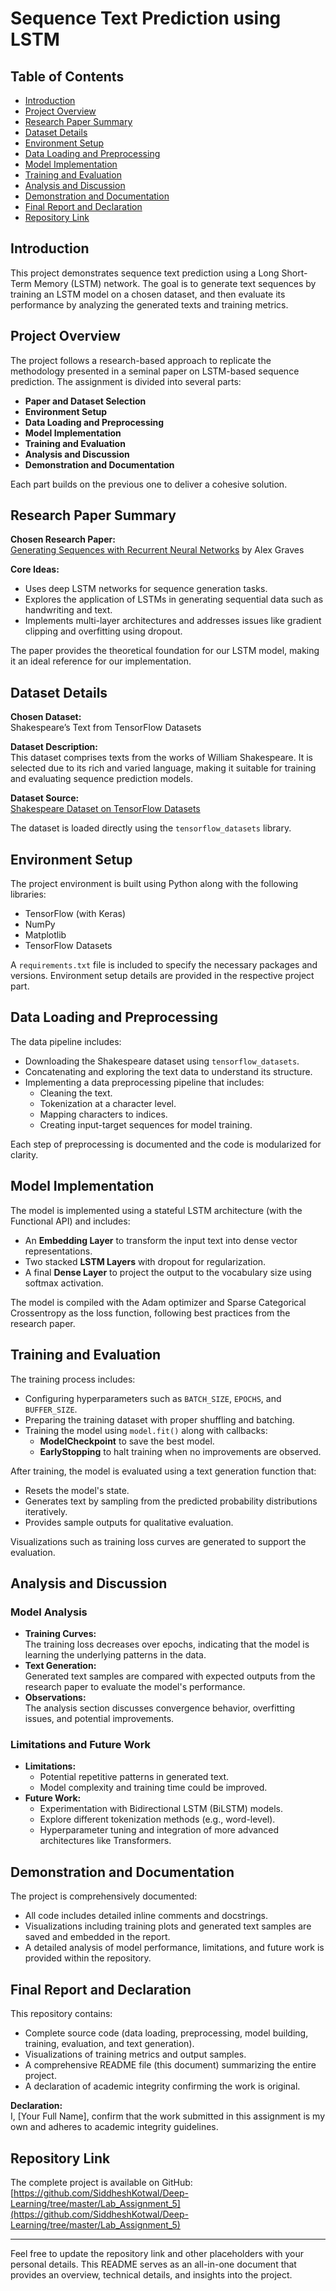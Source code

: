 # Sequence Text Prediction using LSTM

## Table of Contents
- [Introduction](#introduction)
- [Project Overview](#project-overview)
- [Research Paper Summary](#research-paper-summary)
- [Dataset Details](#dataset-details)
- [Environment Setup](#environment-setup)
- [Data Loading and Preprocessing](#data-loading-and-preprocessing)
- [Model Implementation](#model-implementation)
- [Training and Evaluation](#training-and-evaluation)
- [Analysis and Discussion](#analysis-and-discussion)
- [Demonstration and Documentation](#demonstration-and-documentation)
- [Final Report and Declaration](#final-report-and-declaration)
- [Repository Link](#repository-link)

## Introduction
This project demonstrates sequence text prediction using a Long Short-Term Memory (LSTM) network. The goal is to generate text sequences by training an LSTM model on a chosen dataset, and then evaluate its performance by analyzing the generated texts and training metrics.

## Project Overview
The project follows a research-based approach to replicate the methodology presented in a seminal paper on LSTM-based sequence prediction. The assignment is divided into several parts:
- **Paper and Dataset Selection**
- **Environment Setup**
- **Data Loading and Preprocessing**
- **Model Implementation**
- **Training and Evaluation**
- **Analysis and Discussion**
- **Demonstration and Documentation**

Each part builds on the previous one to deliver a cohesive solution.

## Research Paper Summary
**Chosen Research Paper:**  
[Generating Sequences with Recurrent Neural Networks](https://arxiv.org/abs/1308.0850) by Alex Graves

**Core Ideas:**
- Uses deep LSTM networks for sequence generation tasks.
- Explores the application of LSTMs in generating sequential data such as handwriting and text.
- Implements multi-layer architectures and addresses issues like gradient clipping and overfitting using dropout.

The paper provides the theoretical foundation for our LSTM model, making it an ideal reference for our implementation.

## Dataset Details
**Chosen Dataset:**  
Shakespeare’s Text from TensorFlow Datasets

**Dataset Description:**  
This dataset comprises texts from the works of William Shakespeare. It is selected due to its rich and varied language, making it suitable for training and evaluating sequence prediction models.

**Dataset Source:**  
[Shakespeare Dataset on TensorFlow Datasets](https://www.tensorflow.org/datasets/catalog/tiny_shakespeare)

The dataset is loaded directly using the `tensorflow_datasets` library.

## Environment Setup
The project environment is built using Python along with the following libraries:
- TensorFlow (with Keras)
- NumPy
- Matplotlib
- TensorFlow Datasets

A `requirements.txt` file is included to specify the necessary packages and versions. Environment setup details are provided in the respective project part.

## Data Loading and Preprocessing
The data pipeline includes:
- Downloading the Shakespeare dataset using `tensorflow_datasets`.
- Concatenating and exploring the text data to understand its structure.
- Implementing a data preprocessing pipeline that includes:
  - Cleaning the text.
  - Tokenization at a character level.
  - Mapping characters to indices.
  - Creating input-target sequences for model training.

Each step of preprocessing is documented and the code is modularized for clarity.

## Model Implementation
The model is implemented using a stateful LSTM architecture (with the Functional API) and includes:
- An **Embedding Layer** to transform the input text into dense vector representations.
- Two stacked **LSTM Layers** with dropout for regularization.
- A final **Dense Layer** to project the output to the vocabulary size using softmax activation.

The model is compiled with the Adam optimizer and Sparse Categorical Crossentropy as the loss function, following best practices from the research paper.

## Training and Evaluation
The training process includes:
- Configuring hyperparameters such as `BATCH_SIZE`, `EPOCHS`, and `BUFFER_SIZE`.
- Preparing the training dataset with proper shuffling and batching.
- Training the model using `model.fit()` along with callbacks:
  - **ModelCheckpoint** to save the best model.
  - **EarlyStopping** to halt training when no improvements are observed.

After training, the model is evaluated using a text generation function that:
- Resets the model's state.
- Generates text by sampling from the predicted probability distributions iteratively.
- Provides sample outputs for qualitative evaluation.

Visualizations such as training loss curves are generated to support the evaluation.

## Analysis and Discussion
### Model Analysis
- **Training Curves:**  
  The training loss decreases over epochs, indicating that the model is learning the underlying patterns in the data.
- **Text Generation:**  
  Generated text samples are compared with expected outputs from the research paper to evaluate the model's performance.
- **Observations:**  
  The analysis section discusses convergence behavior, overfitting issues, and potential improvements.

### Limitations and Future Work
- **Limitations:**  
  - Potential repetitive patterns in generated text.
  - Model complexity and training time could be improved.
- **Future Work:**  
  - Experimentation with Bidirectional LSTM (BiLSTM) models.
  - Explore different tokenization methods (e.g., word-level).
  - Hyperparameter tuning and integration of more advanced architectures like Transformers.

## Demonstration and Documentation
The project is comprehensively documented:
- All code includes detailed inline comments and docstrings.
- Visualizations including training plots and generated text samples are saved and embedded in the report.
- A detailed analysis of model performance, limitations, and future work is provided within the repository.

## Final Report and Declaration
This repository contains:
- Complete source code (data loading, preprocessing, model building, training, evaluation, and text generation).
- Visualizations of training metrics and output samples.
- A comprehensive README file (this document) summarizing the entire project.
- A declaration of academic integrity confirming the work is original.

**Declaration:**  
I, [Your Full Name], confirm that the work submitted in this assignment is my own and adheres to academic integrity guidelines.

## Repository Link
The complete project is available on GitHub: [https://github.com/SiddheshKotwal/Deep-Learning/tree/master/Lab_Assignment_5](https://github.com/SiddheshKotwal/Deep-Learning/tree/master/Lab_Assignment_5)

---

Feel free to update the repository link and other placeholders with your personal details. This README serves as an all-in-one document that provides an overview, technical details, and insights into the project.
